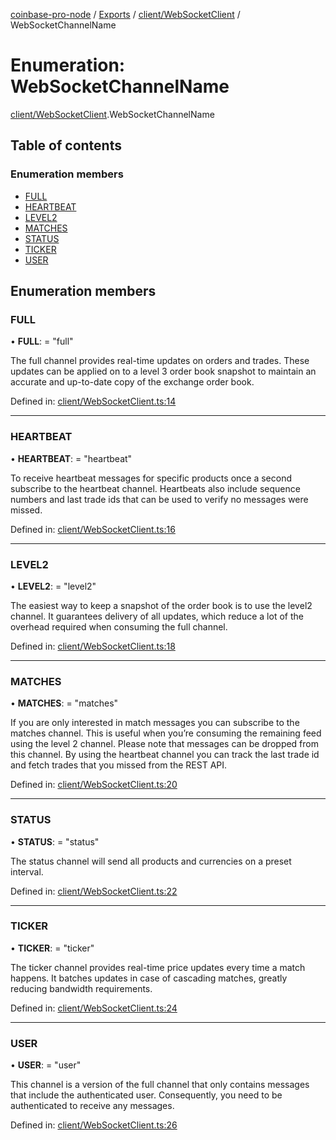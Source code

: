 [coinbase-pro-node](../../README.md) / [Exports](../../modules.md) / [client/WebSocketClient](../../modules/client_websocketclient.md) / WebSocketChannelName

# Enumeration: WebSocketChannelName

[client/WebSocketClient](../../modules/client_websocketclient.md).WebSocketChannelName

## Table of contents

### Enumeration members

- [FULL](websocketclient.websocketchannelname.md#full)
- [HEARTBEAT](websocketclient.websocketchannelname.md#heartbeat)
- [LEVEL2](websocketclient.websocketchannelname.md#level2)
- [MATCHES](websocketclient.websocketchannelname.md#matches)
- [STATUS](websocketclient.websocketchannelname.md#status)
- [TICKER](websocketclient.websocketchannelname.md#ticker)
- [USER](websocketclient.websocketchannelname.md#user)

## Enumeration members

### FULL

• **FULL**: = "full"

The full channel provides real-time updates on orders and trades. These updates can be applied on to a level 3 order book snapshot to maintain an accurate and up-to-date copy of the exchange order book.

Defined in: [client/WebSocketClient.ts:14](https://github.com/bennycode/coinbase-pro-node/blob/3350621/src/client/WebSocketClient.ts#L14)

---

### HEARTBEAT

• **HEARTBEAT**: = "heartbeat"

To receive heartbeat messages for specific products once a second subscribe to the heartbeat channel. Heartbeats also include sequence numbers and last trade ids that can be used to verify no messages were missed.

Defined in: [client/WebSocketClient.ts:16](https://github.com/bennycode/coinbase-pro-node/blob/3350621/src/client/WebSocketClient.ts#L16)

---

### LEVEL2

• **LEVEL2**: = "level2"

The easiest way to keep a snapshot of the order book is to use the level2 channel. It guarantees delivery of all updates, which reduce a lot of the overhead required when consuming the full channel.

Defined in: [client/WebSocketClient.ts:18](https://github.com/bennycode/coinbase-pro-node/blob/3350621/src/client/WebSocketClient.ts#L18)

---

### MATCHES

• **MATCHES**: = "matches"

If you are only interested in match messages you can subscribe to the matches channel. This is useful when you’re consuming the remaining feed using the level 2 channel. Please note that messages can be dropped from this channel. By using the heartbeat channel you can track the last trade id and fetch trades that you missed from the REST API.

Defined in: [client/WebSocketClient.ts:20](https://github.com/bennycode/coinbase-pro-node/blob/3350621/src/client/WebSocketClient.ts#L20)

---

### STATUS

• **STATUS**: = "status"

The status channel will send all products and currencies on a preset interval.

Defined in: [client/WebSocketClient.ts:22](https://github.com/bennycode/coinbase-pro-node/blob/3350621/src/client/WebSocketClient.ts#L22)

---

### TICKER

• **TICKER**: = "ticker"

The ticker channel provides real-time price updates every time a match happens. It batches updates in case of cascading matches, greatly reducing bandwidth requirements.

Defined in: [client/WebSocketClient.ts:24](https://github.com/bennycode/coinbase-pro-node/blob/3350621/src/client/WebSocketClient.ts#L24)

---

### USER

• **USER**: = "user"

This channel is a version of the full channel that only contains messages that include the authenticated user. Consequently, you need to be authenticated to receive any messages.

Defined in: [client/WebSocketClient.ts:26](https://github.com/bennycode/coinbase-pro-node/blob/3350621/src/client/WebSocketClient.ts#L26)
